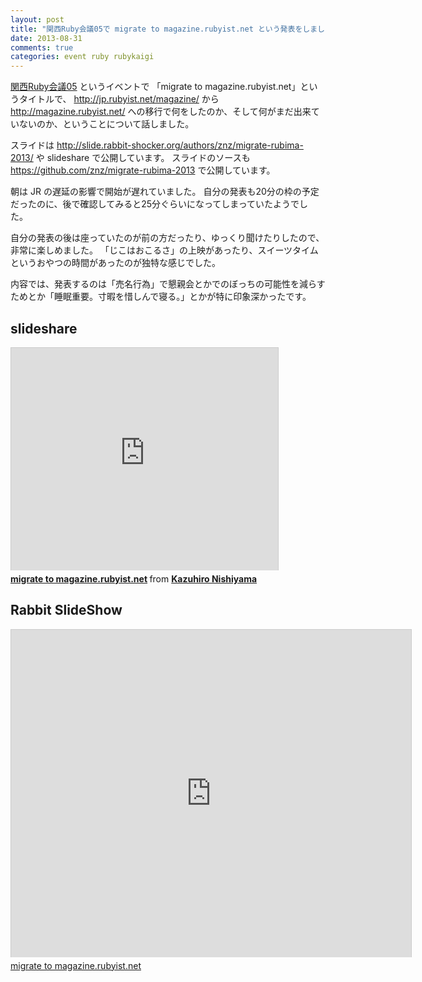 ```yaml
---
layout: post
title: "関西Ruby会議05で migrate to magazine.rubyist.net という発表をしました"
date: 2013-08-31
comments: true
categories: event ruby rubykaigi
---
```

[関西Ruby会議05](http://regional.rubykaigi.org/kansai05) というイベントで
「migrate to magazine.rubyist.net」というタイトルで、
http://jp.rubyist.net/magazine/ から http://magazine.rubyist.net/ への移行で何をしたのか、そして何がまだ出来ていないのか、ということについて話しました。

<!--more-->

スライドは http://slide.rabbit-shocker.org/authors/znz/migrate-rubima-2013/ や slideshare で公開しています。
スライドのソースも https://github.com/znz/migrate-rubima-2013 で公開しています。

朝は JR の遅延の影響で開始が遅れていました。
自分の発表も20分の枠の予定だったのに、後で確認してみると25分ぐらいになってしまっていたようでした。

自分の発表の後は座っていたのが前の方だったり、ゆっくり聞けたりしたので、非常に楽しめました。
「じこはおこるさ」の上映があったり、スイーツタイムというおやつの時間があったのが独特な感じでした。

内容では、発表するのは「売名行為」で懇親会とかでのぼっちの可能性を減らすためとか「睡眠重要。寸暇を惜しんで寝る。」とかが特に印象深かったです。

## slideshare

<iframe src="http://www.slideshare.net/slideshow/embed_code/25754630" width="427" height="356" frameborder="0" marginwidth="0" marginheight="0" scrolling="no" style="border:1px solid #CCC;border-width:1px 1px 0;margin-bottom:5px" allowfullscreen webkitallowfullscreen mozallowfullscreen> </iframe> <div style="margin-bottom:5px"> <strong> <a href="https://www.slideshare.net/znzjp/migrate-rubima-2013" title="migrate to magazine.rubyist.net" target="_blank">migrate to magazine.rubyist.net</a> </strong> from <strong><a href="http://www.slideshare.net/znzjp" target="_blank">Kazuhiro Nishiyama</a></strong> </div>

## Rabbit SlideShow

<iframe src="http://slide.rabbit-shocker.org/authors/znz/migrate-rubima-2013/viewer.html"
        width="640" height="524"
        frameborder="0"
        marginwidth="0"
        marginheight="0"
        scrolling="no"
        style="border: 1px solid #ccc; border-width: 1px 1px 0; margin-bottom: 5px"
        allowfullscreen> </iframe>
<div style="margin-bottom: 5px">
  <a href="http://slide.rabbit-shocker.org/authors/znz/migrate-rubima-2013/" title="migrate to magazine.rubyist.net">migrate to magazine.rubyist.net</a>
</div>
